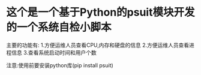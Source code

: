 # 这个是一个基于Python的psuit模块开发的一个系统自检小脚本
主要的功能有:
1.方便运维人员查看CPU,内存和硬盘的信息
2.方便运维人员查看进程信息
3.查看系统启动时间和用户个数

注意:使用前要安装python库(pip install psuit)
